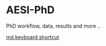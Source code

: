 # AESI-PhD
PhD workflow, data, results and more ..

[md keyboard shortcut](https://docs.github.com/en/get-started/using-github/keyboard-shortcuts) 

